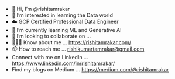 - 👋 Hi, I’m @rishitamrakar
- 👀 I’m interested in learning the Data world
- :cloud: GCP Certified Professional Data Engineer
- 🌱 I’m currently learning ML and Generative AI
- 💞️ I’m looking to collaborate on ...
- 🙋🏻‍♂️ Know about me ... https://rishitamrakar.com/
- 📫 How to reach me ... rishikumartamrakar@gmail.com 
- Connect with me on LinkedIn ... https://www.linkedin.com/in/rishitamrakar/
- Find my blogs on Medium ... https://medium.com/@rishitamrakar

<!---
rishitamrakar/rishitamrakar is a ✨ special ✨ repository because its `README.md` (this file) appears on your GitHub profile.
You can click the Preview link to take a look at your changes.
--->
